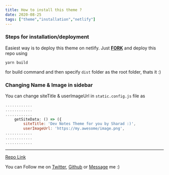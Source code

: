 ```yaml
---
title: How to install this theme ?
date: 2020-08-25
tags: ["theme","installation","netlify"]
---
```



### Steps for installation/deployment

Easiest way is to deploy this theme on netlify. Just **[FORK](https://github.com/sharadcodes/dev-notes-theme)** and deploy this repo using 
```
yarn build
```
for build command and then specify `dist` folder as the root folder, thats it :)

### Changing Name & Image in sidebar

You can change siteTitle & userImageUrl in `static.config.js` file as

```js
............
............
............
    getSiteData: () => ({
        siteTitle: 'Dev Notes Theme for you by Sharad :)',
        userImageUrl: 'https://my.awesome/image.png',
............
............
............
```

---

[Repo Link](https://github.com/sharadcodes/dev-notes-theme)

You can Follow me on [Twitter](https://twitter.com/iamsharadraj), [Github](https://github.com/haradcodes) or [Message](http://codingindian.codes/contact) me :)